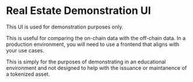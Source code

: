 # Real Estate Demonstration UI

This UI is used for demonstration purposes only. 

This is useful for comparing the on-chain data with the off-chain data. In a production environment, you will need to use a frontend that aligns with your use cases. 

This is simply for the purposes of demonstrating in an educational environment and not designed to help with the issuance or maintanence of a tokenized asset.